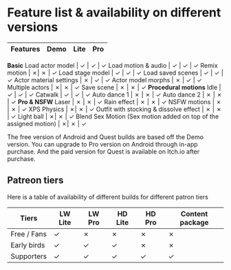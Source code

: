 # Feature list & availability on different versions

Features | Demo | Lite | Pro
--- | ---| --- | ---
**Basic**
Load actor model | ✓ | ✓ | ✓
Load motion & audio | ✓ | ✓ | ✓
Remix motion | ✗| ✗ | ✓
Load stage model | ✓ | ✓ | ✓
Load saved scenes | ✓ | ✓ | ✓
Actor material settings | ✗ | ✓ | ✓
Actor model morphs | ✗ | ✓ | ✓
Multiple actors | ✗| ✗ | ✓
Save scene | ✗ | ✗ | ✓
**Procedural motions**
Idle | ✓ | ✓ | ✓
Catwalk | ✓ | ✓ | ✓
Auto dance 1 | ✗ | ✗ | ✓
Auto dance 2 | ✗ | ✗ | ✓
**Pro & NSFW**
Laser | ✗ | ✗ | ✓ 
Rain effect | ✗ | ✗ | ✓
NSFW motions | ✗ | ✗ | ✓
XPS Physics | ✗| ✗ | ✓
Outfit with stocking & dissolve effect | ✗ | ✗ | ✓
Light ball | ✗| ✗ | ✓
Blend Sex Motion (Sex motion added on top of the assigned motion) | ✗| ✗ | ✓

The free version of Android and Quest builds are based off the Demo version. You can upgrade to Pro version on Android through in-app purchase. And the paid version for Quest is available on Itch.io after purchase.  

## Patreon tiers
Here is a table of availability of different builds for different patron tiers

Tiers | LW Lite | LW Pro | HD Lite | HD Pro | Content package
--- | --- | --- | --- | --- | --- |
Free / Fans | ✓ | ✗ | ✗ | ✗ | ✗ |
Early birds | ✓ | ✓ | ✓ | ✗ | ✗ |
Supporters | ✓ | ✓ | ✓ | ✓ | ✓ |
